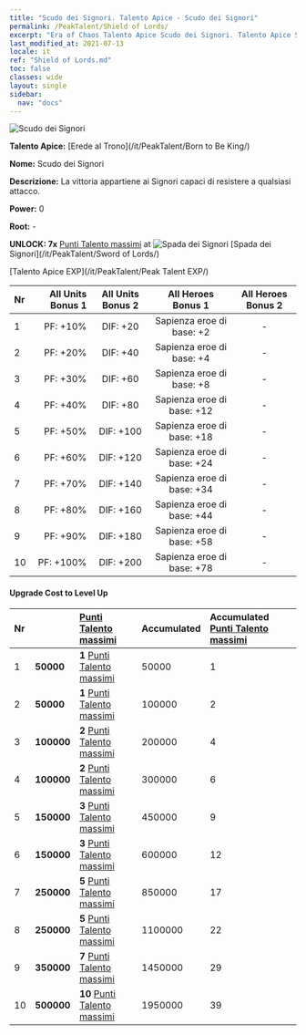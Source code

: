 ```yaml
---
title: "Scudo dei Signori. Talento Apice - Scudo dei Signori"
permalink: /PeakTalent/Shield of Lords/
excerpt: "Era of Chaos Talento Apice Scudo dei Signori. Talento Apice Scudo dei Signori. Scudo dei Signori"
last_modified_at: 2021-07-13
locale: it
ref: "Shield of Lords.md"
toc: false
classes: wide
layout: single
sidebar:
  nav: "docs"
---
```


  ![Scudo dei Signori](/images/pt/talent_4302.png)

  **Talento Apice:** [Erede al Trono](/it/PeakTalent/Born to Be King/)

  **Nome:** Scudo dei Signori

  **Descrizione:** La vittoria appartiene ai Signori capaci di resistere a qualsiasi attacco.

  **Power:** 0

  **Root:** -

  **UNLOCK: 7x** [Punti Talento massimi](/ItemsIT/con_934/) at ![Spada dei Signori](/images/pt/talent_4301.png) [Spada dei Signori](/it/PeakTalent/Sword of Lords/)

  [Talento Apice EXP](/it/PeakTalent/Peak Talent EXP/)

  | Nr | All Units Bonus 1 | All Units Bonus 2 | All Heroes Bonus 1 | All Heroes Bonus 2 |
  |:---|--------------:|:-------------:|:-------------:|:-------------:|
  | 1 | PF: +10% | DIF: +20 | Sapienza eroe di base: +2 | - |
  | 2 | PF: +20% | DIF: +40 | Sapienza eroe di base: +4 | - |
  | 3 | PF: +30% | DIF: +60 | Sapienza eroe di base: +8 | - |
  | 4 | PF: +40% | DIF: +80 | Sapienza eroe di base: +12 | - |
  | 5 | PF: +50% | DIF: +100 | Sapienza eroe di base: +18 | - |
  | 6 | PF: +60% | DIF: +120 | Sapienza eroe di base: +24 | - |
  | 7 | PF: +70% | DIF: +140 | Sapienza eroe di base: +34 | - |
  | 8 | PF: +80% | DIF: +160 | Sapienza eroe di base: +44 | - |
  | 9 | PF: +90% | DIF: +180 | Sapienza eroe di base: +58 | - |
  | 10 | PF: +100% | DIF: +200 | Sapienza eroe di base: +78 | - |


#### Upgrade Cost to Level Up

  | Nr | <i class="fas fa-coins"/> | [Punti Talento massimi](/ItemsIT/con_934/) | Accumulated <i class="fas fa-coins"/> | Accumulated [Punti Talento massimi](/ItemsIT/con_934/) |
  |:---|:--------------|:-------------|:-------------|:-------------|
  | 1 | **50000** | **1** [Punti Talento massimi](/ItemsIT/con_934/) | 50000 | 1 |
  | 2 | **50000** | **1** [Punti Talento massimi](/ItemsIT/con_934/) | 100000 | 2 |
  | 3 | **100000** | **2** [Punti Talento massimi](/ItemsIT/con_934/) | 200000 | 4 |
  | 4 | **100000** | **2** [Punti Talento massimi](/ItemsIT/con_934/) | 300000 | 6 |
  | 5 | **150000** | **3** [Punti Talento massimi](/ItemsIT/con_934/) | 450000 | 9 |
  | 6 | **150000** | **3** [Punti Talento massimi](/ItemsIT/con_934/) | 600000 | 12 |
  | 7 | **250000** | **5** [Punti Talento massimi](/ItemsIT/con_934/) | 850000 | 17 |
  | 8 | **250000** | **5** [Punti Talento massimi](/ItemsIT/con_934/) | 1100000 | 22 |
  | 9 | **350000** | **7** [Punti Talento massimi](/ItemsIT/con_934/) | 1450000 | 29 |
  | 10 | **500000** | **10** [Punti Talento massimi](/ItemsIT/con_934/) | 1950000 | 39 |
